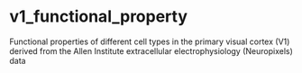 # v1_functional_property
Functional properties of different cell types in the primary visual cortex (V1) derived from the Allen Institute extracellular electrophysiology (Neuropixels) data
